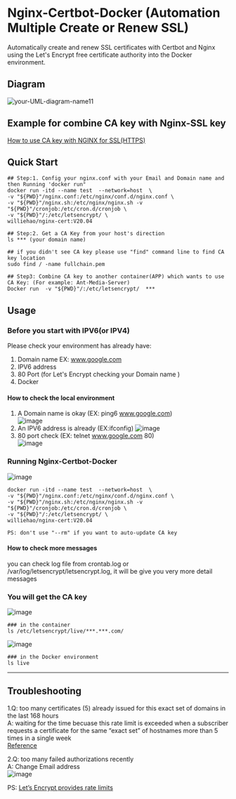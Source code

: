 # Nginx-Certbot-Docker (Automation Multiple Create or Renew SSL)
Automatically create and renew SSL certificates with Certbot and Nginx using the Let's Encrypt free certificate authority into the Docker environment. 
## Diagram

![your-UML-diagram-name11](http://www.plantuml.com/plantuml/proxy?cache=no&src=https://raw.githubusercontent.com/williehao/nginx-certbot/main/nginx-certbot.iuml)



## Example for combine CA key with Nginx-SSL key
[How to use CA key with NGINX for SSL(HTTPS)](https://github.com/williehao/AntMediaServer-Nginx/edit/main/README.md)

## Quick Start
```shell
## Step:1. Config your nginx.conf with your Email and Domain name and then Running 'docker run"
docker run -itd --name test  --network=host  \
-v "${PWD}"/nginx.conf:/etc/nginx/conf.d/nginx.conf \
-v "${PWD}"/nginx.sh:/etc/nginx/nginx.sh -v "${PWD}"/cronjob:/etc/cron.d/cronjob \
-v "${PWD}"/:/etc/letsencrypt/ \
williehao/nginx-cert:V20.04

## Step:2. Get a CA Key from your host's direction
ls *** (your domain name)

## if you didn't see CA key please use "find" command line to find CA key location
sudo find / -name fullchain.pem 

## Step3: Combine CA key to another container(APP) which wants to use CA Key: (For example: Ant-Media-Server)
Docker run  -v "${PWD}"/:/etc/letsencrypt/  *** 
```


## Usage
### Before you start with IPV6(or IPV4)
Please check your environment has already have:     
   1. Domain name EX: www.google.com
   2. IPV6 address 
   3. 80 Port (for Let's Encrypt checking your Domain name )
   4. Docker 

#### How to check the local environment
   1. A Domain name is okay (EX: ping6 www.google.com)   
![image](https://user-images.githubusercontent.com/15116422/222399319-13ba7eac-3caa-45ed-b790-fd721e487379.png)
   2. An IPV6 address is already (EX:ifconfig)
![image](https://user-images.githubusercontent.com/15116422/222400801-9485e9ab-2824-4790-aa92-d6cfbf9aa4b6.png)
   3. 80 port check (EX: telnet www.google.com 80)   
![image](https://user-images.githubusercontent.com/15116422/222610114-5e755013-946f-4cea-ba1e-d7ba30c69eb1.png)

### Running Nginx-Certbot-Docker
![image](https://user-images.githubusercontent.com/15116422/223012315-9b8c2ac3-299e-4d2a-b755-cfdeb9cbaf6e.png)
```shell
docker run -itd --name test  --network=host  \
-v "${PWD}"/nginx.conf:/etc/nginx/conf.d/nginx.conf \
-v "${PWD}"/nginx.sh:/etc/nginx/nginx.sh -v "${PWD}"/cronjob:/etc/cron.d/cronjob \
-v "${PWD}"/:/etc/letsencrypt/ \
williehao/nginx-cert:V20.04

PS: don't use "--rm" if you want to auto-update CA key
```

#### How to check more messages
you can check log file from crontab.log or /var/log/letsencrypt/letsencrypt.log, it will be give you very more detail messages 

### You will get the CA key 
![image](https://user-images.githubusercontent.com/15116422/223049908-d384feb5-49dc-43f4-a602-c094a87c72d8.png)
```shell
### in the container
ls /etc/letsencrypt/live/***.***.com/
```

![image](https://user-images.githubusercontent.com/15116422/223027249-b51220ad-f2f0-417b-bdee-67d0d5935a32.png)
```shell
### in the Docker environment
ls live
```

---

## Troubleshooting   
1.Q: too many certificates (5) already issued for this exact set of domains in the last 168 hours    
A: waiting for the time becuase this rate limit is exceeded when a subscriber requests a certificate for the same “exact set” of hostnames more than 5 times in a single week    
[Reference](  https://letsencrypt.org/docs/duplicate-certificate-limit/)    

2.Q: too many failed authorizations recently    
  A: Change Email address    
![image](https://user-images.githubusercontent.com/15116422/223331098-0f3e4ec3-0421-4d38-96d1-8c52e00dd1e6.png)    



PS: [Let’s Encrypt provides rate limits](https://letsencrypt.org/docs/rate-limits/)     
